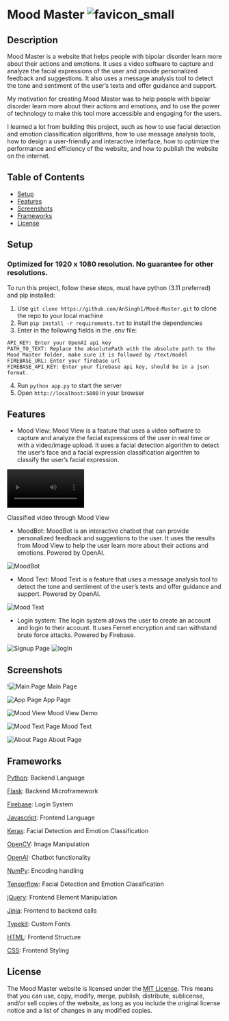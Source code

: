 # Mood Master ![favicon_small](https://github.com/AnSingh1/Mood-Master/assets/130875753/d8150d77-bfef-4034-ac51-25080b67c539)


## Description




Mood Master is a website that helps people with bipolar disorder learn more about their actions and emotions. It uses a video software to capture and analyze the facial expressions of the user and provide personalized feedback and suggestions. It also uses a message analysis tool to detect the tone and sentiment of the user’s texts and offer guidance and support.

My motivation for creating Mood Master was to help people with bipolar disorder learn more about their actions and emotions, and to use the power of technology to make this tool more accessible and engaging for the users. 

I learned a lot from building this project, such as how to use facial detection and emotion classification algorithms, how to use message analysis tools, how to design a user-friendly and interactive interface, how to optimize the performance and efficiency of the website, and how to publish the website on the internet.

## Table of Contents

- [Setup](#setup)
- [Features](#features)
- [Screenshots](#screenshots)
- [Frameworks](#frameworks)
- [License](#license)


## Setup

### Optimized for 1920 x 1080 resolution. No guarantee for other resolutions.
To run this project, follow these steps, must have python (3.11 preferred) and pip installed:

1. Use `git clone https://github.com/AnSingh1/Mood-Master.git` to clone the repo to your local machine
2. Run `pip install -r requirements.txt` to install the dependencies
3. Enter in the following fields in the .env file: 
```
API_KEY: Enter your OpenAI api key
PATH_TO_TEXT: Replace the absolutePath with the absolute path to the Mood Master folder, make sure it is followed by /text/model
FIREBASE_URL: Enter your firebase url
FIREBASE_API_KEY: Enter your firebase api key, should be in a json format.
```
4. Run `python app.py` to start the server
5. Open `http://localhost:5000` in your browser


## Features

- Mood View: Mood View is a feature that uses a video software to capture and analyze the facial expressions of the user in real time or with a video/image upload. It uses a facial detection algorithm to detect the user’s face and a facial expression classification algorithm to classify the user’s facial expression.

<video src='https://github.com/AnSingh1/Mood-Master/assets/130875753/76bdeb38-8453-4a06-ba3e-66b66590000b' width=180/></video>

Classified video through Mood View

- MoodBot: MoodBot is an interactive chatbot that can provide personalized feedback and suggestions to the user. It uses the results from Mood View to help the user learn more about their actions and emotions. Powered by OpenAI.
  
![MoodBot](https://github.com/AnSingh1/Mood-Master/assets/130875753/080f7078-198a-4dc3-8380-f1927fb640f1)

- Mood Text: Mood Text is a feature that uses a message analysis tool to detect the tone and sentiment of the user’s texts and offer guidance and support. Powered by OpenAI.

![Mood Text](https://github.com/AnSingh1/Mood-Master/assets/130875753/b81e04e7-2b6c-4df1-9259-cde0ff950b59)

- Login system: The login system allows the user to create an account and login to their account. It uses Fernet encryption and can withstand brute force attacks. Powered by Firebase.
  
![Signup Page](https://github.com/AnSingh1/Mood-Master/assets/130875753/d3fedf0a-94a7-4100-99fb-9c437264b860)
![logIn](https://github.com/AnSingh1/Mood-Master/assets/130875753/228142b6-3f02-468a-823b-5ff1866fa2d2)

## Screenshots

!![Main Page](https://github.com/AnSingh1/Mood-Master/assets/130875753/17e869d9-2ff5-451a-8dbb-73165164ab62)
Main Page

![App Page](https://github.com/AnSingh1/Mood-Master/assets/130875753/d1ec2076-408f-41f9-a53a-4d224b8c9772)
App Page

![Mood View](https://github.com/AnSingh1/Mood-Master/assets/130875753/b52dd0f2-503f-4c82-a5c4-e0bf46bc78fc)
Mood View Demo

![Mood Text Page](https://github.com/AnSingh1/Mood-Master/assets/130875753/072c8c5d-02da-4fe9-bdb6-03a29e3a39c6)
Mood Text

![About Page](https://github.com/AnSingh1/Mood-Master/assets/130875753/ed5d9724-045b-4a97-a439-d3b7392b3cf0)
About Page



## Frameworks

[Python](https://www.python.org/): Backend Language

[Flask](https://flask.palletsprojects.com/en/1.1.x/): Backend Microframework

[Firebase](https://firebase.google.com/): Login System

[Javascript](https://www.javascript.com/): Frontend Language

[Keras](https://keras.io/): Facial Detection and Emotion Classification

[OpenCV](https://opencv.org/): Image Manipulation

[OpenAI](https://openai.com/): Chatbot functionality

[NumPy](https://numpy.org/): Encoding handling

[Tensorflow](https://www.tensorflow.org/): Facial Detection and Emotion Classification

[jQuery](https://jquery.com/): Frontend Element Manipulation

[Jinja](https://jinja.palletsprojects.com/en/2.11.x/): Frontend to backend calls

[Typekit](https://typekit.com/): Custom Fonts

[HTML](https://html.com/): Frontend Structure

[CSS](https://www.w3.org/Style/CSS/Overview.en.html): Frontend Styling

## License

The Mood Master website is licensed under the [MIT License](https://mit-license.org/). This means that you can use, copy, modify, merge, publish, distribute, sublicense, and/or sell copies of the website, as long as you include the original license notice and a list of changes in any modified copies.


